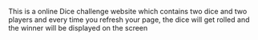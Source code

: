 This is a online Dice challenge website which contains two dice and two players and every time you refresh your page, the dice will get rolled and the winner will be displayed on the screen
